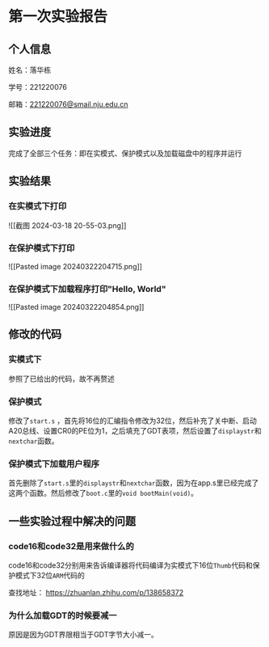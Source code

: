 # 第一次实验报告
## 个人信息
姓名：落华栋 

学号：221220076

邮箱：221220076@smail.nju.edu.cn
## 实验进度
完成了全部三个任务：即在实模式、保护模式以及加载磁盘中的程序并运行
## 实验结果
### 在实模式下打印
![[截图 2024-03-18 20-55-03.png]]
### 在保护模式下打印
![[Pasted image 20240322204715.png]]
### 在保护模式下加载程序打印"Hello, World"
![[Pasted image 20240322204854.png]]
## 修改的代码
### 实模式下
参照了已给出的代码，故不再赘述
### 保护模式
修改了`start.s` ，首先将16位的汇编指令修改为32位，然后补充了关中断、启动A20总线、设置CR0的PE位为1，之后填充了GDT表项，然后设置了`displaystr`和`nextchar`函数。
### 保护模式下加载用户程序
首先删除了`start.s`里的`displaystr`和`nextchar`函数，因为在app.s里已经完成了这两个函数。然后修改了`boot.c`里的`void bootMain(void)`。
## 一些实验过程中解决的问题
### code16和code32是用来做什么的
code16和code32分别用来告诉编译器将代码编译为实模式下16位`Thumb`代码和保护模式下32位`ARM`代码的

查找地址： https://zhuanlan.zhihu.com/p/138658372
### 为什么加载GDT的时候要减一
原因是因为GDT界限相当于GDT字节大小减一。


